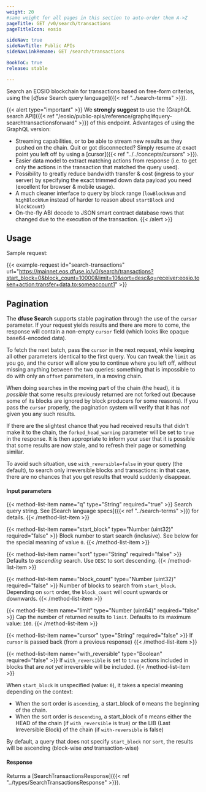 ```yaml
---
weight: 20
#same weight for all pages in this section to auto-order them A->Z
pageTitle: GET /v0/search/transactions
pageTitleIcon: eosio

sideNav: true
sideNavTitle: Public APIs
sideNavLinkRename: GET /search/transactions

BookToC: true
release: stable

---
```

Search an EOSIO blockchain for transactions based on free-form
criterias, using the [_dfuse_ Search query language]({{< ref "../search-terms" >}}).

{{< alert type="important" >}}
We **strongly suggest** to use the [GraphQL search API]({{< ref "/eosio/public-apis/reference/graphql#query-searchtransactionsforward" >}})
of this endpoint. Advantages of using the GraphQL version:

- Streaming capabilities, or to be able to stream new results as they pushed on the chain. Quit or got disconnected? Simply resume at exact point you left off by using a [cursor]({{< ref "../../concepts/cursors" >}}).
- Easier data model to extract matching actions from response (i.e. to get only the actions in the transaction that matched the query used).
- Possibility to greatly reduce bandwidth transfer & cost (ingress to your server) by specifying the exact trimmed down data payload you need (excellent for browser & mobile usage).
- A much cleaner interface to query by block range (`lowBlockNum` and `highBlockNum` instead of harder to reason about `startBlock` and `blockCount`)
- On-the-fly ABI decode to JSON smart contract database rows that changed due to the execution of the transaction.
{{< /alert >}}

## Usage

Sample request:

{{< example-request id="search-transactions" url="https://mainnet.eos.dfuse.io/v0/search/transactions?start_block=0&block_count=10000&limit=10&sort=desc&q=receiver:eosio.token+action:transfer+data.to:someaccount1" >}}

## Pagination

The **dfuse Search** supports stable pagination through the use of the
`cursor` parameter. If your request yields results and there are more
to come, the response will contain a non-empty `cursor` field (which
looks like opaque base64-encoded data).

To fetch the next batch, pass the `cursor` in the next request, while
keeping all other parameters identical to the first query. You can
tweak the `limit` as you go, and the cursor will allow you to continue
where you left off, without missing anything between the two queries:
something that is impossible to do with only an `offset` parameters,
in a moving chain.

When doing searches in the moving part of the chain (the head), it is
*possible* that some results previously returned are not forked out
(because some of its blocks are ignored by block producers for some
reasons).  If you pass the `cursor` properly, the pagination system
will verify that it has *not* given you any such results.

If there are the slightest chance that you had received results that
didn't make it to the chain, the `forked_head_warning` parameter will
be set to `true` in the response. It is then appropriate to inform
your user that it is possible that some results are now stale, and to
refresh their page or something similar.

To avoid such situation, use `with_reversible=false` in your query
(the default), to search only irreversible blocks and transactions: in
that case, there are no chances that you get results that would
suddenly disappear.



#### Input parameters

{{< method-list-item name="q" type="String" required="true" >}}
  Search query string. See [Search language specs]({{< ref "../search-terms" >}}) for details.
{{< /method-list-item >}}

{{< method-list-item name="start_block" type="Number (uint32)" required="false" >}}
  Block number to start search (inclusive). See below for the special meaning of value `0`.
{{< /method-list-item >}}

{{< method-list-item name="sort" type="String" required="false" >}}
  Defaults to _ascending_ search. Use `DESC` to sort descending.
{{< /method-list-item >}}

{{< method-list-item name="block_count" type="Number (uint32)" required="false" >}}
  Number of blocks to search from `start_block`. Depending on `sort` order, the `block_count` will count upwards or downwards.
{{< /method-list-item >}}

{{< method-list-item name="limit" type="Number (uint64)" required="false" >}}
  Cap the number of returned results to `limit`. Defaults to its maximum value: `100`.
{{< /method-list-item >}}

{{< method-list-item name="cursor" type="String" required="false" >}}
  If `cursor` is passed back (from a previous response)
{{< /method-list-item >}}

{{< method-list-item name="with_reversible" type="Boolean" required="false" >}}
  If `with_reversible` is set to `true` actions included in blocks that are *not yet* irreversible will be included.
{{< /method-list-item >}}

When `start_block` is unspecified (value: `0`), it takes a special meaning depending on the context:
* When the sort order is `ascending`, a start_block of `0` means the beginning of the chain.
* When the sort order is `descending`, a start_block of `0` means either the HEAD of the chain (if `with_reversible` is true) or the LIB (Last Irreversible Block) of the chain (if `with-reversible` is false)

By default, a query that does not specify `start_block` nor `sort`, the results will be ascending (block-wise *and* transaction-wise)

#### Response

Returns a [SearchTransactionsResponse]({{< ref "../types/SearchTransactionsResponse" >}}).
